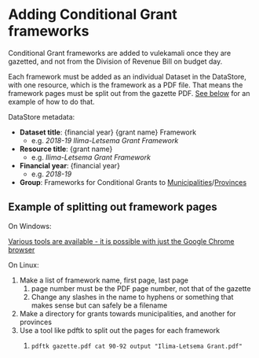 # Adding Conditional Grant frameworks

Conditional Grant frameworks are added to vulekamali once they are gazetted, and not from the Division of Revenue Bill on budget day.

Each framework must be added as an individual Dataset in the DataStore, with one resource, which is the framework as a PDF file. That means the framework pages must be split out from the gazette PDF. [See below](adding-conditional-grant-frameworks.md#example-of-splitting-out-framework-pages) for an example of how to do that.

DataStore metadata:

* **Dataset title**: {financial year} {grant name} Framework
  * e.g. _2018-19 Ilima-Letsema Grant Framework_
* **Resource title**: {grant name}
  * e.g. _Ilima-Letsema Grant Framework_
* **Financial year**: {financial year}
  * e.g. _2018-19_
* **Group**: Frameworks for Conditional Grants to [Municipalities](https://data.vulekamali.gov.za/group/frameworks-for-conditional-grants-to-municipalities)/[Provinces](https://data.vulekamali.gov.za/group/frameworks-for-conditional-grants-to-provinces)

## Example of splitting out framework pages

On Windows:

[Various tools are available - it is possible with just the Google Chrome browser](https://superuser.com/questions/684769/how-to-split-pdf-file-in-windows)

On Linux:

1. Make a list of framework name, first page, last page
   1. page number must be the PDF page number, not that of the gazette
   2. Change any slashes in the name to hyphens or something that makes sense but can safely be a filename
2. Make a directory for grants towards municipalities, and another for provinces
3. Use a tool like pdftk to split out the pages for each framework
   1. ```text
      pdftk gazette.pdf cat 90-92 output "Ilima-Letsema Grant.pdf"
      ```

